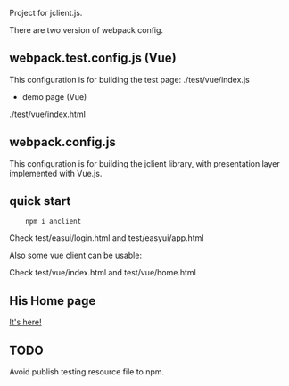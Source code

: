 Project for jclient.js.

There are two version of webpack config.

## webpack.test.config.js (Vue)

This configuration is for building the test page: ./test/vue/index.js

- demo page (Vue)

./test/vue/index.html

## webpack.config.js

This configuration is for building the jclient library, with presentation layer implemented with Vue.js.

## quick start

~~~
    npm i anclient
~~~

Check test/easui/login.html and test/easyui/app.html

Also some vue client can be usable:

Check test/vue/index.html and test/vue/home.html

## His Home page

[It's here!](https://odys-z.github.io)

## TODO

Avoid publish testing resource file to npm.
